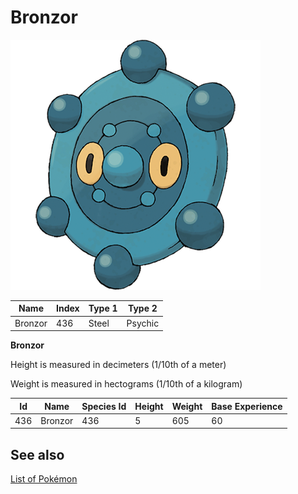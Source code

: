 # Bronzor


![Bronzor](images/436.png)

| **Name** | **Index** | **Type 1** | **Type 2** |
|----|----|----|----|
| Bronzor | 436 | Steel | Psychic  |

**Bronzor** 


Height is measured in decimeters (1/10th of a meter)

Weight is measured in hectograms (1/10th of a kilogram)

| **Id** | **Name** | **Species Id** | **Height** | **Weight** | **Base Experience** |
|--------|----------|----------------|------------|------------|---------------------|
| 436 | Bronzor | 436 | 5 | 605 | 60 |


## See also

[List of Pokémon](../pokemon.md)
